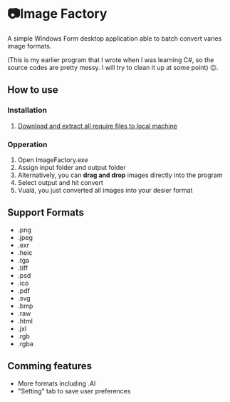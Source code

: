 ﻿# :camera:Image Factory
A simple Windows Form desktop application able to batch convert varies image formats.

(This is my earlier program that I wrote when I was learning C#, 
so the source codes are pretty messy. 
I will try to clean it up at some point) :wink:.
## How to use
### Installation
1. [Download and extract all require files to local machine](ImageFactory/ImageConverter/_Deploy/)
### Opperation 
1. Open ImageFactory.exe
1. Assign input folder and output folder
1. Alternatively, you can **drag and drop** images directly into the program
1. Select output and hit convert
1. Vualá, you just converted all images into your desier format

## Support Formats
- .png
- .jpeg
- .exr
- .heic
- .tga
- .tiff
- .psd
- .ico
- .pdf
- .svg
- .bmp
- .raw
- .html
- .jxl
- .rgb
- .rgba
## Comming features
- More formats including .AI
- "Setting" tab to save user preferences
